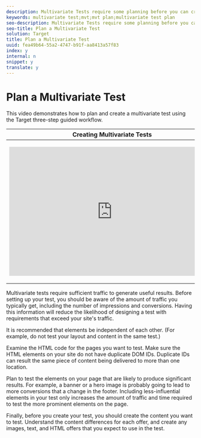 ```yaml
---
description: Multivariate Tests require some planning before you can create a successful test.
keywords: multivariate test;mvt;mvt plan;multivariate test plan
seo-description: Multivariate Tests require some planning before you can create a successful test.
seo-title: Plan a Multivariate Test
solution: Target
title: Plan a Multivariate Test
uuid: fea49b64-55a2-4747-b91f-aa8413a57f83
index: y
internal: n
snippet: y
translate: y
---
```


# Plan a Multivariate Test

This video demonstrates how to plan and create a multivariate test using the Target three-step guided workflow. 



<table id="table_C56F4BE9B867463380013C584D97DAD2"> 
 <thead> 
  <tr> 
   <th class="entry" colspan="2"> Creating Multivariate Tests </th> 
   <th colname="col3" class="entry"> 9:25 </th> 
  </tr>
 </thead>
 <tbody> 
  <tr> 
   <td colspan="2"> <p> 
     <div width="550" class="video-iframe"> 
      <iframe src="https://www.youtube.com/embed/X8w5IQqEOow/" frameborder="0" webkitallowfullscreen="true" mozallowfullscreen="true" oallowfullscreen="true" msallowfullscreen="true" allowfullscreen="allowfullscreen" scrolling="no" width="550" height="345">https://www.youtube.com/embed/X8w5IQqEOow/</iframe>
     </div> </p> </td> 
   <td colname="col3"> <p> 
     <ul id="ul_B17C3EFA4B664415AE0159E418FF45C4"> 
      <li id="li_916224D2105348BE93D60015B2F43D4F">Define and design a multivariate test </li> 
      <li id="li_0FED234A3A054DEAB62C4F58BAB47F7F">Create a multivariate test </li> 
     </ul> </p> </td> 
  </tr> 
 </tbody> 
</table>

Multivariate tests require sufficient traffic to generate useful results. Before setting up your test, you should be aware of the amount of traffic you typically get, including the number of impressions and conversions. Having this information will reduce the likelihood of designing a test with requirements that exceed your site's traffic. 

It is recommended that elements be independent of each other. (For example, do not test your layout and content in the same test.) 

Examine the HTML code for the pages you want to test. Make sure the HTML elements on your site do not have duplicate DOM IDs. Duplicate IDs can result the same piece of content being delivered to more than one location. 

Plan to test the elements on your page that are likely to produce significant results. For example, a banner or a hero image is probably going to lead to more conversions that a change in the footer. Including less-influential elements in your test only increases the amount of traffic and time required to test the more prominent elements on the page. 

Finally, before you create your test, you should create the content you want to test. Understand the content differences for each offer, and create any images, text, and HTML offers that you expect to use in the test. 

